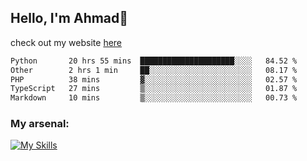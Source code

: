 
## Hello, I'm Ahmad👋

check out my website [here](https://ahmadalwi.com/)

<!--START_SECTION:waka-->

```txt
Python       20 hrs 55 mins  █████████████████████░░░░   84.52 %
Other        2 hrs 1 min     ██░░░░░░░░░░░░░░░░░░░░░░░   08.17 %
PHP          38 mins         ▓░░░░░░░░░░░░░░░░░░░░░░░░   02.57 %
TypeScript   27 mins         ▒░░░░░░░░░░░░░░░░░░░░░░░░   01.87 %
Markdown     10 mins         ▒░░░░░░░░░░░░░░░░░░░░░░░░   00.73 %
```

<!--END_SECTION:waka-->

### My arsenal:

[![My Skills](https://skillicons.dev/icons?i=js,ts,py,go,react,nextjs,svelte,nodejs,django,tailwind,html,css,sass,firebase,mongodb,postgres,mysql,redis,git,github,docker,vscode,figma,godot)](https://skillicons.dev)

